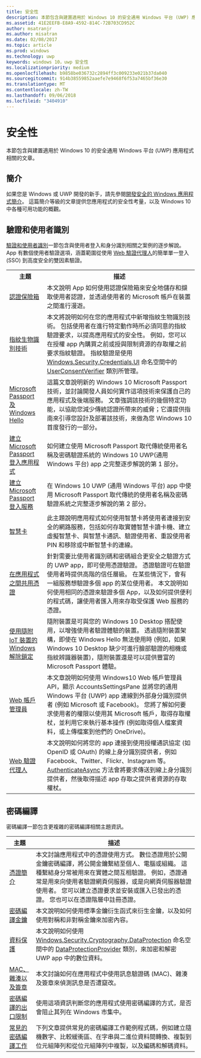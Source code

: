 ```yaml
---
title: 安全性
description: 本節包含與建置適用於 Windows 10 的安全通用 Windows 平台 (UWP) 應用程式相關的文章。
ms.assetid: 41E2EEFB-E8A9-4592-814C-72B703CD952C
author: msatranjr
ms.author: misatran
ms.date: 02/08/2017
ms.topic: article
ms.prod: windows
ms.technology: uwp
keywords: windows 10，uwp 安全性
ms.localizationpriority: medium
ms.openlocfilehash: b9858be036732c2894ff3c009233e021b37da040
ms.sourcegitcommit: 914b38559852aaefe7e9468f6f53a7465bf36e30
ms.translationtype: MT
ms.contentlocale: zh-TW
ms.lasthandoff: 09/06/2018
ms.locfileid: "3404910"
---
```

# <a name="security"></a>安全性



本節包含與建置適用於 Windows 10 的安全通用 Windows 平台 (UWP) 應用程式相關的文章。

## <a name="introduction"></a>簡介 

如果您是 Windows 或 UWP 開發的新手，請先參閱[開發安全的 Windows 應用程式簡介](intro-to-secure-windows-app-development.md)。 這篇簡介等級的文章提供您應用程式的安全性考量，以及 Windows 10 中各種可用功能的概觀。

## <a name="authentication-and-user-identity"></a>驗證和使用者識別

[驗證和使用者識別](authentication-and-user-identity.md)一節包含與使用者登入和身分識別相關之案例的逐步解說。 App 有數個使用者驗證選項，涵蓋範圍從使用 [Web 驗證代理人](web-authentication-broker.md)的簡單單一登入 (SSO) 到高度安全的雙因素驗證。

<table>
<tr><th>主題</th><th>描述</th></tr>
<tr><td><a href="credential-locker.md">認證保險箱</a></td><td>本文說明 App 如何使用認證保險箱來安全地儲存和擷取使用者認證，並透過使用者的 Microsoft 帳戶在裝置之間進行漫遊。</td></tr>

<tr><td><a href="fingerprint-biometrics.md">指紋生物識別技術</a> </td><td>本文將說明如何在您的應用程式中新增指紋生物識別技術。 包括使用者在進行特定動作時所必須同意的指紋驗證要求，以提高應用程式的安全性。 例如，您可以在授權 app 內購買之前或授與限制資源的存取權之前要求指紋驗證。 指紋驗證是使用 <a href="https://msdn.microsoft.com/library/windows/apps/hh701356">Windows.Security.Credentials.UI</a> 命名空間中的 <a href="https://msdn.microsoft.com/library/windows/apps/dn279134">UserConsentVerifier</a> 類別所管理。</td></tr>
<tr><td><a href="microsoft-passport.md">Microsoft Passport 及 Windows Hello</a></td><td>這篇文章說明新的 Windows 10 Microsoft Passport 技術，並討論開發人員如何實作這項技術來保護自己的應用程式及後端服務。 文章強調該技術的幾個特定功能，以協助您減少傳統認證所帶來的威脅；它還提供指南來引導您設計及部署該技術，來做為您 Windows 10 首度發行的一部分。 </td></tr>
<tr><td><a href="microsoft-passport-login.md">建立 Microsoft Passport 登入應用程式</a></td><td>如何建立使用 Microsoft Passport 取代傳統使用者名稱及密碼驗證系統的 Windows 10 UWP(通用 Windows 平台) app 之完整逐步解說的第 1 部分。</td></tr>
<tr><td><a href="microsoft-passport-login-auth-service.md">建立 Microsoft Passport 登入服務</a></td><td>在 Windows 10 UWP (通用 Windows 平台) app 中使用 Microsoft Passport 取代傳統的使用者名稱及密碼驗證系統之完整逐步解說的第 2 部分。</td></tr>
<tr><td><a href="smart-cards.md">智慧卡</a></td><td>此主題說明應用程式如何使用智慧卡將使用者連接到安全的網路服務，包括如何存取實體智慧卡讀卡機、建立虛擬智慧卡、與智慧卡通訊、驗證使用者、重設使用者 PIN 和移除或中斷智慧卡的連線。</td></tr>
<tr><td><a href="share-certificates.md">在應用程式之間共用憑證</a></td><td>針對需要比使用者識別碼和密碼組合更安全之驗證方式的 UWP app，即可使用憑證驗證。 憑證驗證可在驗證使用者時提供高階的信任層級。 在某些情況下，會有一組服務想驗證多個 app 的某位使用者。 本文說明如何使用相同的憑證來驗證多個 App，以及如何提供便利的程式碼，讓使用者匯入用來存取受保護 Web 服務的憑證。</td></tr>
<tr><td><a href="companion-device-unlock.md">使用隨附 IoT 裝置的 Windows 解除鎖定</a></td><td>隨附裝置是可與您的 Windows 10 Desktop 搭配使用，以增強使用者驗證體驗的裝置。 透過隨附裝置架構，即使在 Windows Hello 無法使用時 (例如，如果 Windows 10 Desktop 缺少可進行臉部驗證的相機或指紋辨識器裝置)，隨附裝置還是可以提供豐富的 Microsoft Passport 體驗。</td></tr>
<tr><td><a href="web-account-manager.md">Web 帳戶管理員</a></td><td>本文章說明如何使用 Windows10 Web 帳戶管理員 API，顯示 AccountsSettingsPane 並將您的通用 Windows 平台 (UWP) app 連線到外部身分識別提供者 (例如 Microsoft 或 Facebook)。 您將了解如何要求使用者的權限以使用其 Microsoft 帳戶，取得存取權杖，並利用它來執行基本操作 (例如取得個人檔案資料，或上傳檔案到他們的 OneDrive)。 </td></tr>
<tr><td><a href="web-authentication-broker.md">Web 驗證代理人</a></td><td>本文說明如何將您的 app 連接到使用授權通訊協定 (如 OpenID 或 OAuth) 的線上身分識別提供者，例如 Facebook、Twitter、Flickr、Instagram 等。 <a href="https://msdn.microsoft.com/library/windows/apps/br212066">AuthenticateAsync</a> 方法會將要求傳送到線上身分識別提供者，然後取得描述 app 存取之提供者資源的存取權杖。</td></tr>
</table>

## <a name="cryptography"></a>密碼編譯 

密碼編譯一節包含更複雜的密碼編譯相關主題資訊。 

| 主題                                                                         | 描述                                                                                                                                                                                                                                                                                                                                                                                                                                                                                                            |
|-------------------------------------------------------------------------------|------------------------------------------------------------------------------------------------------------------------------------------------------------------------------------------------------------------------------------------------------------------------------------------------------------------------------------------------------------------------------------------------------------------------------------------------------------------------------------------------------------------------|
| [憑證簡介](certificates.md)                                      | 本文討論應用程式中的憑證使用方式。 數位憑證用於公開金鑰密碼編譯，將公開金鑰繫結至個人、電腦或組織。 這種繫結身分常被用來在實體之間互相驗證。 例如，憑證通常是用來向使用者驗證網頁伺服器，或是向網頁伺服器驗證使用者。 您可以建立憑證要求並安裝或匯入已發出的憑證。 您也可以在憑證階層中註冊憑證。 |
| [密碼編譯金鑰](cryptographic-keys.md)                                   | 本文說明如何使用標準金鑰衍生函式來衍生金鑰，以及如何使用對稱和非對稱金鑰來加密內容。                                                                                                                                                                                                                                                                                                                                                                         |
| [資料保護](data-protection.md)                                         | 本文說明如何使用 [Windows.Security.Cryptography.DataProtection](https://msdn.microsoft.com/library/windows/apps/br241585) 命名空間中的 [DataProtectionProvider](https://msdn.microsoft.com/library/windows/apps/br241559) 類別，來加密和解密 UWP app 中的數位資料。                                                                                                                                                                                                              |
| [MAC、雜湊以及簽章](macs-hashes-and-signatures.md)               | 本文討論如何在應用程式中使用訊息驗證碼 (MAC)、雜湊及簽章來偵測訊息是否遭竄改。                                                                                                                                                                                                                                                                                                                                                                                |
| [密碼編譯的出口限制](export-restrictions-on-cryptography.md) | 使用這項資訊判斷您的應用程式使用密碼編譯的方式，是否會阻止其列在 Windows 市集中。                                                                                                                                                                                                                                                                                                                                                                                                     |
| [常見的密碼編譯工作](common-cryptography-tasks.md)                     | 下列文章提供常見的密碼編譯工作範例程式碼，例如建立隨機數字、比較緩衝區、在字串與二進位資料間轉換、複製到位元組陣列和從位元組陣列中複製，以及編碼和解碼資料。                                                                                                                                                                                                                                                                                    |
